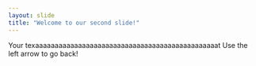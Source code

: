 ```yaml
---
layout: slide
title: "Welcome to our second slide!"
---
```

Your texaaaaaaaaaaaaaaaaaaaaaaaaaaaaaaaaaaaaaaaaaaaaaaat
Use the left arrow to go back!

